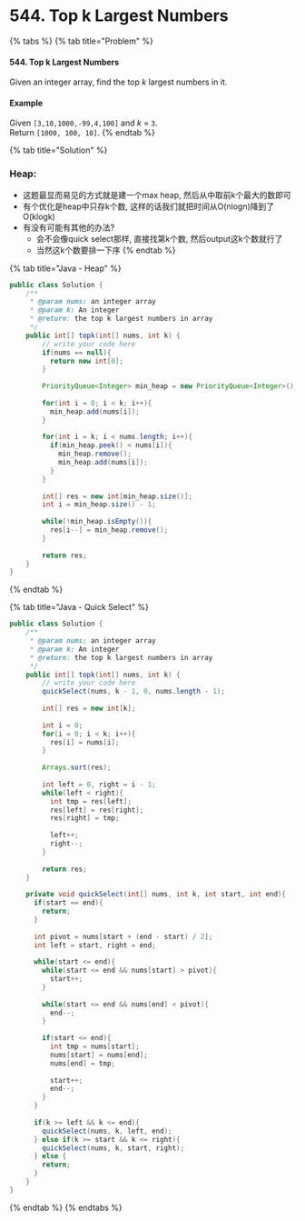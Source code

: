 # 544. Top k Largest Numbers

{% tabs %}
{% tab title="Problem" %}
#### 544. Top k Largest Numbers

Given an integer array, find the top _k_ largest numbers in it.

#### Example

Given `[3,10,1000,-99,4,100]` and _k_ = `3`.  
Return `[1000, 100, 10]`.
{% endtab %}

{% tab title="Solution" %}
### Heap:

* 这题最显而易见的方式就是建一个max heap, 然后从中取前k个最大的数即可
* 有个优化是heap中只存k个数, 这样的话我们就把时间从O\(nlogn\)降到了O\(klogk\)
* 有没有可能有其他的办法?
  * 会不会像quick select那样, 直接找第k个数, 然后output这k个数就行了
  * 当然这k个数要排一下序
{% endtab %}

{% tab title="Java - Heap" %}
```java
public class Solution {
    /**
     * @param nums: an integer array
     * @param k: An integer
     * @return: the top k largest numbers in array
     */
    public int[] topk(int[] nums, int k) {
        // write your code here
        if(nums == null){
          return new int[0];
        }
        
        PriorityQueue<Integer> min_heap = new PriorityQueue<Integer>();
        
        for(int i = 0; i < k; i++){
          min_heap.add(nums[i]);
        }
        
        for(int i = k; i < nums.length; i++){
          if(min_heap.peek() < nums[i]){
            min_heap.remove();
            min_heap.add(nums[i]);
          }
        }
        
        int[] res = new int[min_heap.size()];
        int i = min_heap.size() - 1;
        
        while(!min_heap.isEmpty()){
          res[i--] = min_heap.remove();
        }
        
        return res;
    }
}
```
{% endtab %}

{% tab title="Java - Quick Select" %}
```java
public class Solution {
    /**
     * @param nums: an integer array
     * @param k: An integer
     * @return: the top k largest numbers in array
     */
    public int[] topk(int[] nums, int k) {
        // write your code here
        quickSelect(nums, k - 1, 0, nums.length - 1);
        
        int[] res = new int[k];
        
        int i = 0;
        for(i = 0; i < k; i++){
          res[i] = nums[i];
        }
        
        Arrays.sort(res);
        
        int left = 0, right = i - 1;
        while(left < right){
          int tmp = res[left];
          res[left] = res[right];
          res[right] = tmp;
          
          left++;
          right--;
        }
        
        return res;
    }
    
    private void quickSelect(int[] nums, int k, int start, int end){
      if(start == end){
        return;
      }
      
      int pivot = nums[start + (end - start) / 2];
      int left = start, right = end;
      
      while(start <= end){
        while(start <= end && nums[start] > pivot){
          start++;
        }
        
        while(start <= end && nums[end] < pivot){
          end--;
        }
        
        if(start <= end){
          int tmp = nums[start];
          nums[start] = nums[end];
          nums[end] = tmp;
          
          start++;
          end--;
        }
      }
      
      if(k >= left && k <= end){
        quickSelect(nums, k, left, end);
      } else if(k >= start && k <= right){
        quickSelect(nums, k, start, right);
      } else {
        return;
      }
    }
}
```
{% endtab %}
{% endtabs %}

